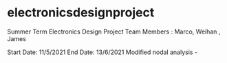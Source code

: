 # electronicsdesignproject
Summer Term Electronics Design Project 
Team Members : Marco, Weihan , James

Start Date: 11/5/2021
End Date: 13/6/2021
Modified nodal analysis -
